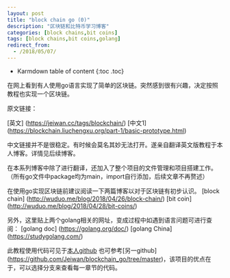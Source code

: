 ```yaml
---
layout: post
title: "block chain go (0)"
description: "区块链和比特币学习博客"
categories: [block chains,bit coins]
tags: [block chains,bit coins,golang]
redirect_from:
  - /2018/05/07/
---
```


* Karmdown table of content
{:toc .toc}

在网上看到有人使用go语言实现了简单的区块链。突然感到很有兴趣，决定按照教程也实现一个区块链。

原文链接：

[英文] (https://jeiwan.cc/tags/blockchain/)
[中文1] (https://blockchain.liuchengxu.org/part-1/basic-prototype.html)

中文链接并不是很稳定。有时候会莫名其妙无法打开。遂亲自翻译英文版教程于本人博客。详情见后续博客。

在本系列博客中除了进行翻译，还加入了整个项目的文件管理和项目搭建工作。（所有go文件中package均为main，import自行添加，后续文章不再赘述）

在使用go实现区块链前建议阅读一下两篇博客以对于区块链有初步认识。
[block chain] (http://wuduo.me/blog/2018/04/26/block-chain/)
[bit coin] (http://wuduo.me/blog/2018/04/28/bit-coins/)

另外，这里贴上两个golang相关的网址，变成过程中如遇到语言问题可进行查阅：
[golang doc] (https://golang.org/doc/)
[golang China] (https://studygolang.com/)

此教程使用代码可见于[本人github](https://github.com/programmingduo/BlockChain)
也可参考[另一github] (https://github.com/Jeiwan/blockchain_go/tree/master)，该项目的优点在于，可以选择分支来查看每一章节的代码。